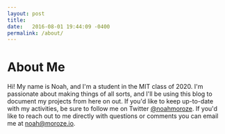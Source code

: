 ```yaml
---
layout: post
title: 
date:   2016-08-01 19:44:09 -0400
permalink: /about/
---
```

# About Me
Hi! My name is Noah, and I'm a student in the MIT class of 2020. I'm passionate about making things of all sorts, and I'll be using this blog to document my projects from here on out. If you'd like to keep up-to-date with my activities, be sure to follow me on Twitter [@noahmoroze](https://twitter.com/noahmoroze). If you'd like to reach out to me directly with questions or comments you can email me at [noah@moroze.io](mailto:noah@moroze.io). 